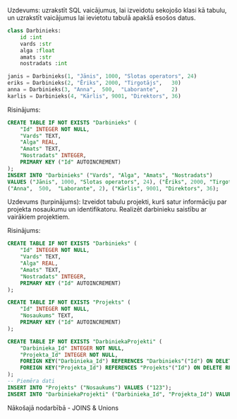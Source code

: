 Uzdevums: uzrakstīt SQL vaicājumus, lai izveidotu sekojošo klasi kā tabulu, un uzrakstīt vaicājumus lai ievietotu tabulā apakšā esošos datus.

```py
class Darbinieks:
    id :int
    vards :str
    alga :float
    amats :str
    nostradats :int

janis = Darbinieks(1, "Jānis", 1000, "Slotas operators", 24)
eriks = Darbinieks(2, "Ēriks", 2000, "Tirgotājs",	30)
anna = Darbinieks(3, "Anna",  500,  "Laborante",	2)
karlis = Darbinieks(4, "Kārlis", 9001, "Direktors", 36)
```

Risinājums:
```sql
CREATE TABLE IF NOT EXISTS "Darbinieks" (
	"Id" INTEGER NOT NULL,
	"Vards" TEXT,
	"Alga" REAL,
	"Amats" TEXT,
	"Nostradats" INTEGER,
	PRIMARY KEY ("Id" AUTOINCREMENT)
);
INSERT INTO "Darbinieks" ("Vards", "Alga", "Amats", "Nostradats") 
VALUES ("Jānis", 1000, "Slotas operators", 24), ("Ēriks", 2000, "Tirgotājs", 30),
("Anna",  500,  "Laborante", 2), ("Kārlis", 9001, "Direktors", 36);
```

Uzdevums (turpinājums): Izveidot tabulu projekti, kurš satur informāciju par projekta nosaukumu un identifikatoru. Realizēt darbinieku saistību ar vairākiem projektiem.

Risinājums:
```sql
CREATE TABLE IF NOT EXISTS "Darbinieks" (
	"Id" INTEGER NOT NULL,
	"Vards" TEXT,
	"Alga" REAL,
	"Amats" TEXT,
	"Nostradats" INTEGER,
	PRIMARY KEY ("Id" AUTOINCREMENT)
);

CREATE TABLE IF NOT EXISTS "Projekts" (
	"Id" INTEGER NOT NULL,
	"Nosaukums" TEXT,
	PRIMARY KEY ("Id" AUTOINCREMENT)
);

CREATE TABLE IF NOT EXISTS "DarbiniekaProjekti" (
	"Darbinieka_Id" INTEGER NOT NULL,
	"Projekta_Id" INTEGER NOT NULL,
	FOREIGN KEY("Darbinieka_Id") REFERENCES "Darbinieks"("Id") ON DELETE RESTRICT,
	FOREIGN KEY("Projekta_Id") REFERENCES "Projekts"("Id") ON DELETE RESTRICT
);
-- Piemēra dati
INSERT INTO "Projekts" ("Nosaukums") VALUES ("123");
INSERT INTO "DarbiniekaProjekti" ("Darbinieka_Id", "Projekta_Id") VALUES (1, 1);
```

Nākošajā nodarbībā - JOINS & Unions